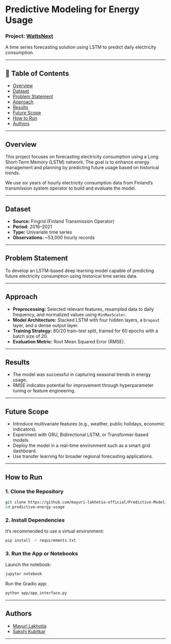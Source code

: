 # Predictive Modeling for Energy Usage

### Project: [WattsNext](https://github.com/iMayuriLakhotia/Predictive-Modeling-for-Energy-Usage/projects?query=is%3Aopen)

A time series forecasting solution using LSTM to predict daily electricity consumption.

---

## 📑 Table of Contents
- [Overview](#overview)  
- [Dataset](#dataset)  
- [Problem Statement](#problem-statement)  
- [Approach](#approach)  
- [Results](#results)  
- [Future Scope](#future-scope)  
- [How to Run](#how-to-run)  
- [Authors](#authors)

---

## Overview
This project focuses on forecasting electricity consumption using a Long Short-Term Memory (LSTM) network. The goal is to enhance energy management and planning by predicting future usage based on historical trends.

We use six years of hourly electricity consumption data from Finland’s transmission system operator to build and evaluate the model.

---

## Dataset
- **Source:** Fingrid (Finland Transmission Operator)  
- **Period:** 2016–2021  
- **Type:** Univariate time series  
- **Observations:** ~53,000 hourly records  

---

## Problem Statement
To develop an LSTM-based deep learning model capable of predicting future electricity consumption using historical time series data.

---

## Approach
- **Preprocessing:** Selected relevant features, resampled data to daily frequency, and normalized values using `MinMaxScaler`.  
- **Model Architecture:** Stacked LSTM with four hidden layers, a `Dropout` layer, and a dense output layer.  
- **Training Strategy:** 80/20 train-test split, trained for 60 epochs with a batch size of 20.  
- **Evaluation Metric:** Root Mean Squared Error (RMSE).

---

## Results
- The model was successful in capturing seasonal trends in energy usage.  
- RMSE indicates potential for improvement through hyperparameter tuning or feature engineering.

---

## Future Scope
- Introduce multivariate features (e.g., weather, public holidays, economic indicators).  
- Experiment with GRU, Bidirectional LSTM, or Transformer-based models.  
- Deploy the model in a real-time environment such as a smart grid dashboard.  
- Use transfer learning for broader regional forecasting applications.

---

## How to Run

### 1. Clone the Repository  
```bash
git clone https://github.com/mayuri-lakhotia-official/Predictive-Modeling-for-Energy-Usage
cd predictive-energy-usage
```

### 2. Install Dependencies
It’s recommended to use a virtual environment:

```bash
pip install -r requirements.txt
```

### 3. Run the App or Notebooks
Launch the notebook:
``` bash
jupyter notebook
```

Run the Gradio app:
```bash
python app/app_interface.py
```

---

## Authors
- [Mayuri Lakhotia](https://github.com/iMayuriLakhotia)  
- [Sakshi Kubitkar](https://github.com/Sakshisk22)  

---
